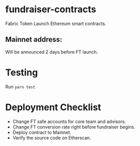 # fundraiser-contracts

Fabric Token Launch Ethereum smart contracts.

## Mainnet address:

Will be announced 2 days before FT launch.

# Testing

Run `yarn test`

# Deployment Checklist

* Change FT safe accounts for core team and advisors.
* Change FT conversion rate right before fundraiser begins.
* Deploy contract to Mainnet.
* Verify the source code on Etherscan.